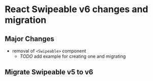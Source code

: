 React Swipeable v6 changes and migration
=========================

## Major Changes
- removal of `<Swipeable>` component
  - _TODO_ add example for creating one and migrating

## Migrate Swipeable v5 to v6
